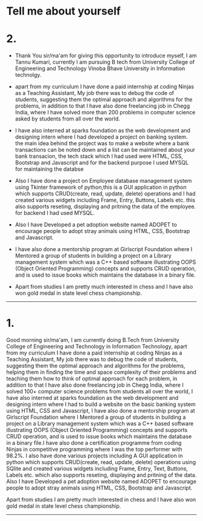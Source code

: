 # Tell me about yourself



# 2.

* Thank You sir/ma'am for giving this opportunity to introduce myself, I am Tannu Kumari, currently I am pursuing B tech from University College of Engineering and Technology Vinoba Bhave University in Information technolgy.


*  apart from my curriculum I have done a paid internship at coding Ninjas as a Teaching Assistant, My job there was to debug the code of students, suggesting them the optimal approach and algorithms for the problems, in addition to that I have also done freelancing job in Chegg India, where I have solved more than 200 problems in computer science asked by students from all over the world.


* I have also interned at sparks foundation as the web development and designing intern where I had developed a project on banking system.  the main idea behind the project was to make a website where a bank transactions can be noted down and a list can be maintained about your bank transacion, the tech stack which I had used were HTML, CSS, Bootstrap and Javascript and for the backend purpose I used MYSQL for maintaining the databse

* Also I have done  a project on Employee database management system using Tkinter framework of python,this is a GUI application in python which supports CRUD(create, read, update,   delete) operations and I had created various widgets including Frame, Entry, Buttons, Labels etc. this also supports reseting, displaying and pritning the data of the employee. for backend I had used MYSQL.

* Also I have Developed a pet adoption website named ADOPET to encourage people to adopt stray animals using HTML, CSS, Bootstrap and Javascript.

* I have also done a mentorship program at Girlscript Foundation where I Mentored a group of students in building a project on a Library management system which was a C++ based software illustrating OOPS (Object Oriented Programming) concepts and supports CRUD operation, and is used to issue books which maintains the database in a binary file.

* Apart from studies I am pretty much interested in chess and I have also won gold medal in state level chess championship.






----------------------------------------------------------------------------------------------------------------------

# 1.
Good morning sir/ma'am, I am currently doing B.Tech from University College of Engineering and Technology in Information Technology, apart from my curriculum I have done a paid internship at coding Ninjas as a Teaching Assistant, My job there was to debug the code of students, suggesting them the optimal approach and algorithms for the problems, helping them in finding the time and space complexity of their problems and teaching them how to think of optimal approach for each problem, in addition to that I have also done freelancing job in Chegg India, where I solved 100+ computer science problems from students all over the world, I have also interned at sparks foundation as the web development and designing intern where I had to build a website on the basic banking system using HTML, CSS and Javascript, I have also done a mentorship program at Girlscript Foundation where I Mentored a group of students in building a project on a Library management system which was a C++ based software illustrating OOPS (Object Oriented Programming) concepts and supports CRUD operation, and is used to issue books which maintains the database in a binary file.I have also done a certification programme from coding Ninjas in competitive programming where I was the top performer with 98.2%.
I also have done various projects including A GUI application in python which supports CRUD(create, read, update, delete) operations using SQlite and created various widgets including Frame, Entry, Text, Buttons, Labels etc. which also supports reseting, displaying and pritning of the data.
Also I have Developed a pet adoption website named ADOPET to encourage people to adopt stray animals using HTML, CSS, Bootstrap and Javascript.

Apart from studies I am pretty much interested in chess and I have also won gold medal in state level chess championship.

----------------------------------------------------------------------------------------------------------------













